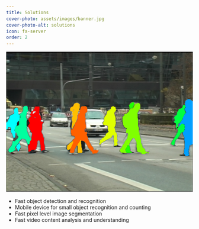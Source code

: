 ```yaml
---
title: Solutions
cover-photo: assets/images/banner.jpg
cover-photo-alt: solutions
icon: fa-server
order: 2
---
```

![vision](assets/images/solutions.png)
- Fast object detection and recognition
- Mobile device for small object recognition and counting
- Fast pixel level image segmentation
- Fast video content analysis and understanding
